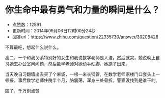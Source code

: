 # 你生命中最有勇气和力量的瞬间是什么？
- 点赞数：12591
- 更新时间：2014年09月06日12时00分24秒
- 回答url：https://www.zhihu.com/question/22335730/answer/30208428
<body>
 <p data-pid="zEeIhRdG">不算最吧，想起什么说什么。</p>
 <p data-pid="M65yupHT">高二，一个和我关系特别好的女生和我说数学老师是人渣，然后就哭，她说晚上自习她去办公室问问题，然后数学老师对她动手动脚，她跑了出来。</p>
 <p data-pid="0M5NrRRu">当天晚自习翻墙出去买了个麻袋，一根一米长钢管，在数学老师家楼门口套头上一顿揍，事后数学老师住院半个月，脑震荡，浑身三处骨折。警察没找到是谁干的。</p>
 <p data-pid="wqmxpsjo">匿了，千万别点赞</p>
</body>